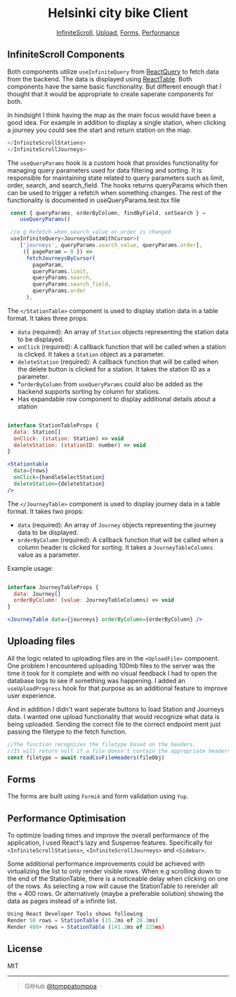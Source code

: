<h1 align="center">
  <br>
  Helsinki city bike Client
  <br>
</h1>

<p align="center">
  <a href="#InfiniteScroll">InfiniteScroll</a>,
  <a href="#InfiniteScroll">Upload</a>,
  <a href="#InfiniteScroll">Forms</a>,
  <a href="#PerformanceOptimisation">Performance</a>
</p>

## InfiniteScroll Components

Both components utilize `useInfiniteQuery` from [ReactQuery](https://tanstack.com/) to fetch data from the backend. The data is displayed using [ReactTable](https://react-table-v7.tanstack.com/). Both components have the same basic functionality. But different enough that I thought that it would be appropriate to create saperate components for both.<p> In hindsight I think having the map as the main focus would have been a good idea. For example in addition to display a single station, when clicking a journey you could see the start and return station on the map.

```jsx
</InfiniteScrollStations>
</InfiniteScrollJourneys>

```

The `useQueryParams` hook is a custom hook that provides functionality for managing query parameters used for data filtering and sorting. It is responsible for maintaining state related to query parameters such as limit, order, search, and search_field. The hooks returns queryParams which then can be used to trigger a refetch when something changes. The rest of the functionality is documented in useQueryParams.test.tsx file

```jsx
 const { queryParams, orderByColumn, findByField, setSearch } =
    useQueryParams()

 //e.g Refetch when search_value or order is changed
 useInfiniteQuery<JourneysDataWithCursor>(
    ['journeys', queryParams.search_value, queryParams.order],
     ({ pageParam = 0 }) =>
      fetchJourneysByCursor(
        pageParam,
        queryParams.limit,
        queryParams.search,
        queryParams.search_field,
        queryParams.order
      ),

```

The `</StationTable>` component is used to display station data in a table format. It takes three props:

- `data` (required): An array of `Station` objects representing the station data to be displayed.
- `onClick` (required): A callback function that will be called when a station is clicked. It takes a `Station` object as a parameter.
- `deleteStation` (required): A callback function that will be called when the delete button is clicked for a station. It takes the station ID as a parameter.
- \*`orderByColumn` from `useQueryParams` could also be added as the backend supports sorting by column for stations.
- Has expandable row component to display additional details about a station

```jsx

interface StationTableProps {
  data: Station[]
  onClick: (station: Station) => void
  deleteStation: (stationID: number) => void
}

<Stationtable
  data={rows}
  onClick={handleSelectStation}
  deleteStation={deleteStation}
/>

```

The `</JourneyTable>` component is used to display journey data in a table format. It takes two props:

- `data` (required): An array of `Journey` objects representing the journey data to be displayed.
- `orderByColumn` (required): A callback function that will be called when a column header is clicked for sorting. It takes a `JourneyTableColumns` value as a parameter.

Example usage:

```jsx

interface JourneyTableProps {
  data: Journey[]
  orderByColumn: (value: JourneyTableColumns) => void
}

<JourneyTable data={journeys} orderByColumn={orderByColumn} />
```

## Uploading files

All the logic related to uploading files are in the `<UploadFile>` component. One problem I encountered uploading 100mb files to the server was the time it took for it complete and with no visual feedback I had to open the database logs to see if something was happening. I added an `useUploadProgress` hook for that purpose as an additional feature to improve user experience.

<p></p> And in addition I didn't want seperate buttons to load Station and Journeys data. I wanted one upload functionality that would recognize what data is being uploaded. Sending the correct file to the correct endpoint ment just passing the filetype to the fetch function.

```jsx
//The function recognizes the filetype based on the headers.
//It will return null if a file doesn't contain the appropriate headers
const filetype = await readCsvFileHeaders(fileObj)
```

<p>

## Forms

The forms are built using `Formik` and form validation using `Yup`.

## Performance Optimisation

To optimize loading times and improve the overall performance of the application, I used React's lazy and Suspense features. Specifically for `<InfiniteScrollStations>`, `<InfiniteScrollJourneys>` and `<Sidebar>`.<p> Some additional performance improvements could be achieved with virtualizing the list to only render visible rows. When e.g scrolling down to the end of the StationTable, there is a noticeable delay when clicking on one of the rows. As selecting a row will cause the StationTable to rerender all the + 400 rows. Or alternatively (maybe a preferable solution) showing the data as pages instead of a infinite list.

```jsx
Using React Developer Tools shows following
Render 50 rows = StationTable (15.2ms of 26.3ms)
Render 400+ rows = StationTable (141.2ms of 225ms)
```

## License

MIT

---

> GitHub [@tomppatomppa](https://github.com/tomppatomppa) &nbsp;&middot;&nbsp;
